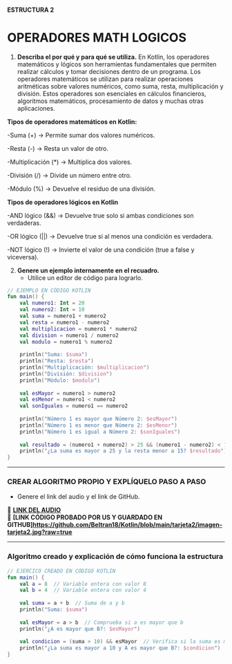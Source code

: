 #### ESTRUCTURA 2
# OPERADORES MATH LOGICOS 

1. **Describa el por qué y para qué se utiliza.**
En Kotlin, los operadores matemáticos y lógicos son herramientas fundamentales que permiten realizar cálculos y tomar decisiones dentro de un programa.
Los operadores matemáticos se utilizan para realizar operaciones aritméticas sobre valores numéricos, como suma, resta, multiplicación y división. Estos operadores son esenciales en cálculos financieros, algoritmos matemáticos, procesamiento de datos y muchas otras aplicaciones.

**Tipos de operadores matemáticos en Kotlin:**

-Suma (+) → Permite sumar dos valores numéricos.

-Resta (-) → Resta un valor de otro.

-Multiplicación (*) → Multiplica dos valores.

-División (/) → Divide un número entre otro.

-Módulo (%) → Devuelve el residuo de una división.

**Tipos de operadores lógicos en Kotlin** 

-AND lógico (&&) → Devuelve true solo si ambas condiciones son verdaderas.

-OR lógico (||) → Devuelve true si al menos una condición es verdadera.

-NOT lógico (!) → Invierte el valor de una condición (true a false y viceversa).

2. **Genere un ejemplo internamente en el recuadro.**  
   - Utilice un editor de código para lograrlo.

```kotlin
// EJEMPLO EN CÓDIGO KOTLIN
fun main() {
    val numero1: Int = 20
    val numero2: Int = 10
    val suma = numero1 + numero2
    val resta = numero1 - numero2
    val multiplicacion = numero1 * numero2
    val division = numero1 / numero2
    val modulo = numero1 % numero2
    
    println("Suma: $suma")
    println("Resta: $resta")
    println("Multiplicación: $multiplicacion")
    println("División: $division")
    println("Módulo: $modulo")
    
    val esMayor = numero1 > numero2
    val esMenor = numero1 < numero2
    val sonIguales = numero1 == numero2
    
    println("Número 1 es mayor que Número 2: $esMayor")
    println("Número 1 es menor que Número 2: $esMenor")
    println("Número 1 es igual a Número 2: $sonIguales")
    
    val resultado = (numero1 + numero2) > 25 && (numero1 - numero2) < 15
    println("¿La suma es mayor a 25 y la resta menor a 15? $resultado")
}

```

---

### CREAR ALGORITMO PROPIO Y EXPLÍQUELO PASO A PASO  
- Genere el link del audio y el link de GitHub.  

🔗 **[LINK DEL AUDIO](https://github.com/Beltran18/Kotlin/blob/beb2dc12fb0ebcc7ef5fa44f7ba7ed77a11bd0b3/tarjeta1/audio-tarjeta1.ogg)**  
🔗 **[LINK CÓDIGO PROBADO POR US Y GUARDADO EN GITHUB]https://github.com/Beltran18/Kotlin/blob/main/tarjeta2/imagen-tarjeta2.jpg?raw=true**  

---

### Algoritmo creado y explicación de cómo funciona la estructura  

```kotlin
// EJERCICO CREADO EN CÓDIGO KOTLIN
fun main() {
    val a = 8  // Variable entera con valor 8
    val b = 4  // Variable entera con valor 4
    
    val suma = a + b  // Suma de a y b
    println("Suma: $suma")
    
    val esMayor = a > b  // Comprueba si a es mayor que b
    println("¿A es mayor que B?: $esMayor")
    
    val condicion = (suma > 10) && esMayor  // Verifica si la suma es mayor que 10 y si a es mayor que b
    println("¿La suma es mayor a 10 y A es mayor que B?: $condicion")
}
```
